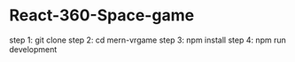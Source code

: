 # React-360-Space-game

step 1: git clone <url>
step 2: cd mern-vrgame
step 3: npm install
step 4: npm run development
